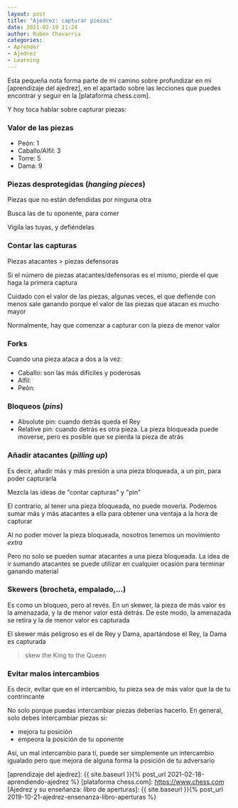 ```yaml
---
layout: post
title: "Ajedrez: capturar piezas"
date: 2021-02-19 11:24
author: Ruben Chavarria
categories: 
- Aprender
- Ajedrez
- Learning
---
```


Esta pequeña nota forma parte de mi camino sobre profundizar en mi
[aprendizaje del ajedrez], en el apartado sobre las lecciones que puedes
encontrar y seguir en la [plataforma chess.com].

Y hoy toca hablar sobre capturar piezas:

<!-- more -->

### Valor de las piezas

- Peón: 1
- Caballo/Alfil: 3
- Torre: 5
- Dama: 9

### Piezas desprotegidas (*hanging pieces*)

Piezas que no están defendidas por ninguna otra

Busca las de tu oponente, para comer

Vigila las tuyas, y defiéndelas

### Contar las capturas

Piezas atacantes > piezas defensoras

Si el número de piezas atacantes/defensoras es el mismo, pierde el que haga
la primera captura

Cuidado con el valor de las piezas, algunas veces, el que defiende con menos
sale ganando porque el valor de las piezas que atacan es mucho mayor

Normalmente, hay que comenzar a capturar con la pieza de menor valor

### Forks

Cuando una pieza ataca a dos a la vez:

- Caballo: son las más difíciles y poderosas
- Alfil:
- Peón:

### Bloqueos (*pins*)

- Absolute pin: cuando detrás queda el Rey
- Relative pin: cuando detrás es otra pieza. La pieza bloqueada puede moverse,
  pero es posible que se pierda la pieza de atrás

### Añadir atacantes (*pilling up*)

Es decir, añadir más y más presión a una pieza bloqueada, a un pin, para poder
capturarla

Mezcla las ideas de "contar capturas" y "pin"

El contrario, al tener una pieza bloqueada, no puede moverla. Podemos sumar más
y más atacantes a ella para obtener una ventaja a la hora de capturar

Al no poder mover la pieza bloqueada, nosotros tenemos un movimiento *extra*

Pero no solo se pueden sumar atacantes a una pieza bloqueada. La idea de ir
sumando atacantes se puede utilizar en cualquier ocasión para terminar ganando
material

### Skewers (brocheta, empalado,...)

Es como un bloqueo, pero al revés. En un skewer, la pieza de más valor es la
amenazada, y la de menor valor está detrás. De este modo, la amenazada se retira
y la de menor valor es capturada

El skewer más peligroso es el de Rey y Dama, apartándose el Rey, la Dama es
capturada

> skew the King to the Queen

### Evitar malos intercambios

Es decir, evitar que en el intercambio, tu pieza sea de más valor que la de tu
contrincante

No solo porque puedas intercambiar piezas deberías hacerlo. En general, solo
debes intercambiar piezas si:

- mejora tu posición
- empeora la posición de tu oponente

Así, un mal intercambio para tí, puede ser simplemente un intercambio igualado
pero que mejora de alguna forma la posición de tu adversario

[aprendizaje del ajedrez]: {{ site.baseurl }}{% post_url 2021-02-18-aprendiendo-ajedrez %}
[plataforma chess.com]: https://www.chess.com
[Ajedrez y su enseñanza: libro de aperturas]: {{ site.baseurl }}{% post_url 2019-10-21-ajedrez-ensenanza-libro-aperturas %}
